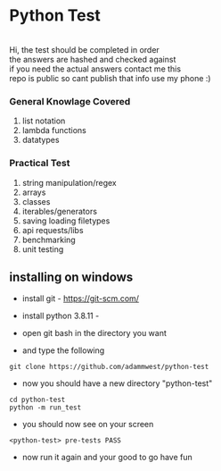 # Python Test
\
Hi, the test should be completed in order\
the answers are hashed and checked against  
if you need the actual answers contact me this\
repo is public so cant publish that info
use my phone :)

### General Knowlage Covered
1. list notation
2. lambda functions
3. datatypes

### Practical Test
1. string manipulation/regex
2. arrays
3. classes
4. iterables/generators
5. saving loading filetypes
6. api requests/libs
7. benchmarking
8. unit testing

## installing on windows
* install git - https://git-scm.com/
* install python 3.8.11 - 

* open git bash in the directory you want 
* and type the following
``` 
git clone https://github.com/adammwest/python-test  
``` 

* now you should have a new directory "python-test"
```
cd python-test 
python -m run_test
```

* you should now see on your screen
```
<python-test> pre-tests PASS
```
* now run it again and your good to go have fun
